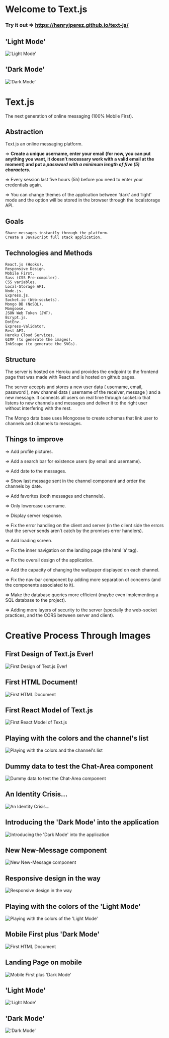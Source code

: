 # Welcome to Text.js

### Try it out => https://henryjperez.github.io/text-js/

## 'Light Mode'
!['Light Mode'](./documentationProcess/12.jpg)

## 'Dark Mode'
!['Dark Mode'](./documentationProcess/13.jpg)

# Text.js
The next generation of online messaging (100% Mobile First).

## Abstraction
  Text.js an online messaging platform.
  
  => **Create a unique username, enter your email (for now, you can put anything you want, it doesn’t necessary work with a valid email at the moment) and put a _password with a minimum length of five (5) characters._**
	
  => Every session last five hours (5h) before you need to enter your credentials again.
	
  => You can change themes of the application between ‘dark’ and ‘light’ mode and the option will be stored in the browser through the localstorage API.

## Goals
	Share messages instantly through the platform.
	Create a JavaScript full stack application.
  
## Technologies and Methods
	React.js (Hooks).
	Responsive Design.
	Mobile First.
	Sass (CSS Pre-compiler).
	CSS variables.
	Local-Storage API.
	Node.js.
	Express.js.
	Socket.io (Web-sockets).
	Mongo DB (NoSQL).
	Mongoose.
	JSON Web Token (JWT).
	Bcrypt.js.
	DotEnv.
	Express-Validator.
	Rest API.
	Heroku Cloud Services.
	GIMP (to generate the images).
	InkScape (to generate the SVGs).
  
## Structure
  The server is hosted on Heroku and provides the endpoint to the frontend page that was made with React and is hosted on github pages.

  The server accepts and stores a new user data ( username, email, password ), new channel data ( username of the receiver, message ) and a new message. It connects all users on real time through socket.io that listens to new channels and messages and deliver it to the right user without interfering with the rest.

   The Mongo data base uses Mongoose to create schemas that link user to channels and channels to messages.
  
## Things to improve
   => Add profile pictures.
   
   => Add a search bar for existence users (by email and username).
    
   => Add date to the messages.
        
   => Show last message sent in the channel component and order the channels by date.
    
   => Add favorites (both messages and channels).
    
   => Only lowercase username.
    
   => Display server response.
    
   => Fix the error handling on the client and server (in the client side the errors that the server sends aren’t catch by the promises error handlers).
    
   => Add loading screen.
    
   => Fix the inner navigation on the landing page (the html ‘a’ tag).
    
   => Fix the overall design of the application.
    
   => Add the capacity of changing the wallpaper displayed on each channel.
    
   => Fix the nav-bar component by adding more separation of concerns (and the components associated to it).
    
   => Make the database queries more efficient (maybe even implementing a SQL database to the project).
    
   => Adding more layers of security to the server (specially the web-socket practices, and the CORS between server and client).
   
# Creative Process Through Images

## First Design of Text.js Ever!
![First Design of Text.js Ever!](./documentationProcess/0.png)

## First HTML Document!
![First HTML Document](./documentationProcess/1.jpg)

## First React Model of Text.js
![First React Model of Text.js](./documentationProcess/2.jpg)

## Playing with the colors and the channel's list
![Playing with the colors and the channel's list](./documentationProcess/3.jpg)

## Dummy data to test the Chat-Area component
![Dummy data to test the Chat-Area component](./documentationProcess/4.jpg)

## An Identity Crisis...
![An Identity Crisis...](./documentationProcess/5.jpg)

## Introducing the 'Dark Mode' into the application
![Introducing the 'Dark Mode' into the application](./documentationProcess/6.jpg)

## New New-Message component
![New New-Message component](./documentationProcess/7.jpg)

## Responsive design in the way
![Responsive design in the way](./documentationProcess/8.jpg)

## Playing with the colors of the 'Light Mode'
![Playing with the colors of the 'Light Mode'](./documentationProcess/9.jpg)

## Mobile First plus 'Dark Mode'
![First HTML Document](./documentationProcess/10.jpg)

## Landing Page on mobile
![Mobile First plus 'Dark Mode'](./documentationProcess/11.jpg)

## 'Light Mode'
!['Light Mode'](./documentationProcess/12.jpg)

## 'Dark Mode'
!['Dark Mode'](./documentationProcess/13.jpg)
